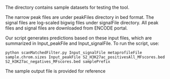 The directory contains sample datasets for testing the tool. 

The narrow peak files are under peakFiles directory in bed format. The signal files are log-scaled bigwig files under signalFile directory. All peak files and signal files are downloaded from ENCODE portal.

Our script generates predictions based on these input files, which are summarized in Input_peakFile and Input_signalFile.
To run the script, use:

    python scanMatchedFilter.py Input_signalFile metaprofileFile sample.chrom.sizes Input_peakFile S2_H3K27ac_positivesAll_MFscores.bed S2_H3K27ac_negatives_MFscores.bed samplePrefix

The sample output file is provided for reference
